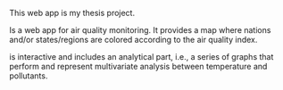 This web app is my thesis project.

Is a web app for air quality monitoring.
It provides a map where nations and/or states/regions are colored according to the air quality index.

is interactive and includes an analytical part, i.e., a series of graphs that perform and represent multivariate analysis between temperature and pollutants.



